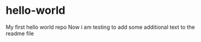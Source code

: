 # hello-world
My first hello world repo
Now i am testing to add some additional text to the readme file 
